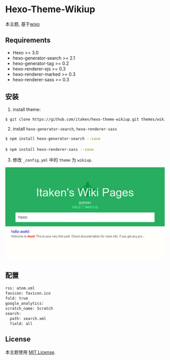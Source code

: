 Hexo-Theme-Wikiup
===

本主题, 基于[wixo](https://github.com/wzpan/hexo-theme-wixo/)

## Requirements ##

* Hexo >= 3.0
* hexo-generator-search >= 2.1
* hexo-generator-tag >= 0.2
* hexo-renderer-ejs >= 0.3
* hexo-renderer-marked >= 0.3
* hexo-renderer-sass >= 0.3

## 安装 ##

1) install theme:

```bash
$ git clone https://github.com/itaken/hexo-theme-wikiup.git themes/wikiup
```

2) install `hexo-generator-search`, `hexo-renderer-sass`

``` sh
$ npm install hexo-generator-search --save

$ npm install hexo-renderer-sass --save
```

3) 修改 `_config.yml` 中的 `theme` 为 `wikiup`.

![wikiup](https://raw.githubusercontent.com/itaken/hexo-theme-wikiup/master/snapshot.png)

## 配置 ##

```
rss: atom.xml
favicon: favicon.ico
fold: true
google_analytics:
scratch_name: Scratch
search:
  path: search.xml
  field: all
```

## License ##

本主题使用 [MIT License](http://opensource.org/licenses/MIT).
